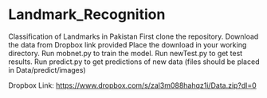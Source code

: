# Landmark_Recognition
Classification of Landmarks in Pakistan
First clone the repository. 
Download the data from Dropbox link provided
Place the download in your working directory. 
Run mobnet.py to train the model.
Run newTest.py to get test results. 
Run predict.py to get predictions of new data (files should be placed in Data/predict/images)

Dropbox Link: https://www.dropbox.com/s/zal3m088hahqz1i/Data.zip?dl=0
